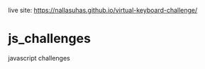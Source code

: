 live site: https://nallasuhas.github.io/virtual-keyboard-challenge/
# js_challenges
javascript challenges
